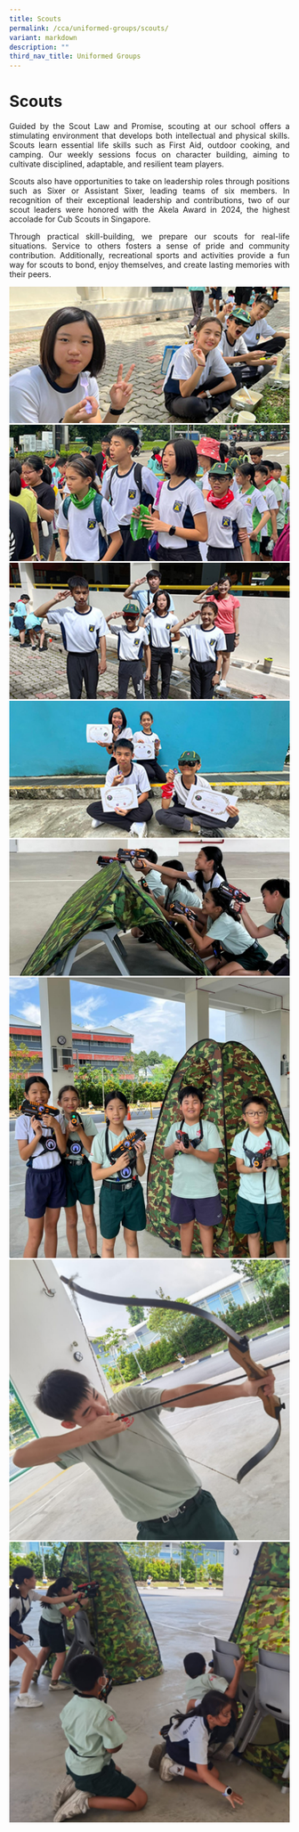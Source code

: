 ```yaml
---
title: Scouts
permalink: /cca/uniformed-groups/scouts/
variant: markdown
description: ""
third_nav_title: Uniformed Groups
---
```

# Scouts
<p align="justify">
Guided by the Scout Law and Promise, scouting at our school offers a stimulating environment that develops both intellectual and physical skills. Scouts learn essential life skills such as First Aid, outdoor cooking, and camping. Our weekly sessions focus on character building, aiming to cultivate disciplined, adaptable, and resilient team players.</p>

<p align="justify">
Scouts also have opportunities to take on leadership roles through positions such as Sixer or Assistant Sixer, leading teams of six members. In recognition of their exceptional leadership and contributions, two of our scout leaders were honored with the Akela Award in 2024, the highest accolade for Cub Scouts in Singapore.</p>
<p align="justify">
Through practical skill-building, we prepare our scouts for real-life situations. Service to others fosters a sense of pride and community contribution. Additionally, recreational sports and activities provide a fun way for scouts to bond, enjoy themselves, and create lasting memories with their peers.</p>

![](/images/CCA/25_scouts_02.png)<br>
![](/images/CCA/25_scouts_01.png)<br>
![](/images/CCA/25_scouts_03.png)<br>
![](/images/CCA/25_scouts_04.png)<br>
![](/images/CCA/25_scouts_05.png)<br>
![](/images/CCA/25_scouts_06.png)<br>
![](/images/CCA/25_scouts_07.png)<br>
![](/images/CCA/25_scouts_08.png)<br>

